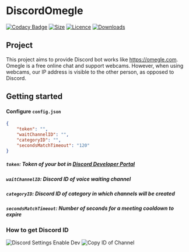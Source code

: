 # DiscordOmegle
[![Codacy Badge](https://app.codacy.com/project/badge/Grade/e256c90d4f0e48efa4d7395288c256a9)](#)
[![Size](https://img.shields.io/github/repo-size/DamsDev1/DiscordOmegle)](#) [![Licence](https://img.shields.io/github/license/DamsDev1/DiscordOmegle)](#) [![Downloads](https://img.shields.io/github/downloads/DamsDev1/DiscordOmegle/total)](#)

## Project
This project aims to provide Discord bot works like https://omegle.com. Omegle is a free online chat and support webcams. However, when using webcams, our IP address is visible to the other person, as opposed to Discord.

## Getting started
#### Configure `config.json`
```json
{
    "token": "",
    "waitChannelID": "",
    "categoryID": "",
    "secondsMatchTimeout": "120"
}
```
##### `token`: Token of your bot in [Discord Developer Portal](https://discord.com/developers/applications)
##### `waitChannelID`: Discord ID of voice waiting channel
##### `categoryID`: Discord ID of category in which channels will be created
##### `secondsMatchTimeout`: Number of seconds for a meeting cooldown to expire


### How to get Discord ID
![Discord Settings Enable Dev](https://github.com/DamsDev1/DiscordOmegle/blob/images/enable-dev.jpeg?raw=true)
![Copy ID of Channel](https://github.com/DamsDev1/DiscordOmegle/blob/images/copy_id.png?raw=true)
